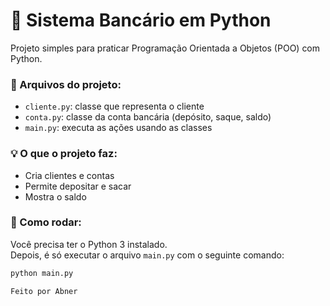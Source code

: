 # 🏦 Sistema Bancário em Python

Projeto simples para praticar Programação Orientada a Objetos (POO) com Python.

### 📁 Arquivos do projeto:
- `cliente.py`: classe que representa o cliente  
- `conta.py`: classe da conta bancária (depósito, saque, saldo)  
- `main.py`: executa as ações usando as classes  

### 💡 O que o projeto faz:
- Cria clientes e contas  
- Permite depositar e sacar  
- Mostra o saldo  

### 🚀 Como rodar:
Você precisa ter o Python 3 instalado.  
Depois, é só executar o arquivo `main.py` com o seguinte comando:

```bash
python main.py

Feito por Abner



